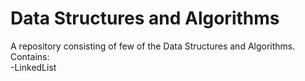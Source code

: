 # Data Structures and Algorithms

A repository consisting of few of the Data Structures and Algorithms.  
Contains:  
-LinkedList  